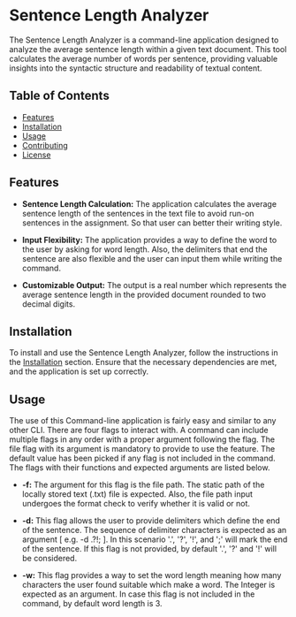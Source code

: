 # Sentence Length Analyzer

The Sentence Length Analyzer is a command-line application designed to analyze the average sentence length within a given text document. This tool calculates the average number of words per sentence, providing valuable insights into the syntactic structure and readability of textual content.


## Table of Contents
- [Features](#features)
- [Installation](#installation)
- [Usage](#usage)
- [Contributing](#contributing)
- [License](#license)


## Features

- **Sentence Length Calculation:** The application calculates the average sentence length of the sentences in the text file to avoid run-on sentences in the assignment. So that user can better their writing style.
  
- **Input Flexibility:** The application provides a way to define the word to the user by asking for word length. Also, the delimiters that end the sentence are also flexible and the user can input them while writing the command.

- **Customizable Output:** The output is a real number which represents the average sentence length in the provided document rounded to two decimal digits.

## Installation

To install and use the Sentence Length Analyzer, follow the instructions in the [Installation](#installation) section. Ensure that the necessary dependencies are met, and the application is set up correctly.

## Usage

The use of this Command-line application is fairly easy and similar to any other CLI. There are four flags to interact with. A command can include multiple flags in any order with a proper argument following the flag. The file flag with its argument is mandatory to provide to use the feature. The default value has been picked if any flag is not included in the command. The flags with their functions and expected arguments are listed below.

- **-f:**  The argument for this flag is the file path. The static path of the locally stored text (.txt) file is expected. Also, the file path input undergoes the format check to verify whether it is valid or not.
  
- **-d:**  This flag allows the user to provide delimiters which define the end of the sentence. The sequence of delimiter characters is expected as an argument [ e.g. -d .?!; ]. In this scenario '.', '?', '!', and ';' will mark the end of the sentence. If this flag is not provided, by default '.', '?' and '!' will be considered.

- **-w:** This flag provides a way to set the word length meaning how many characters the user found suitable which make a word. The Integer is expected as an argument. In case this flag is not included in the command, by default word length is 3. 

